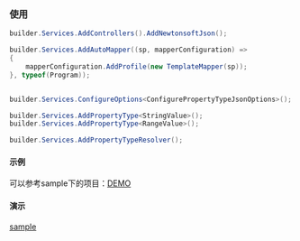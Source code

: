### 使用

``` C#
builder.Services.AddControllers().AddNewtonsoftJson();

builder.Services.AddAutoMapper((sp, mapperConfiguration) =>
{
    mapperConfiguration.AddProfile(new TemplateMapper(sp));
}, typeof(Program));


builder.Services.ConfigureOptions<ConfigurePropertyTypeJsonOptions>();

builder.Services.AddPropertyType<StringValue>();
builder.Services.AddPropertyType<RangeValue>();

builder.Services.AddPropertyTypeResolver();
```



#### 示例

可以参考sample下的项目：[DEMO](sample/DtoPropertyTypeResolver.Host)

#### 演示

[sample](docs/sample.gif)
